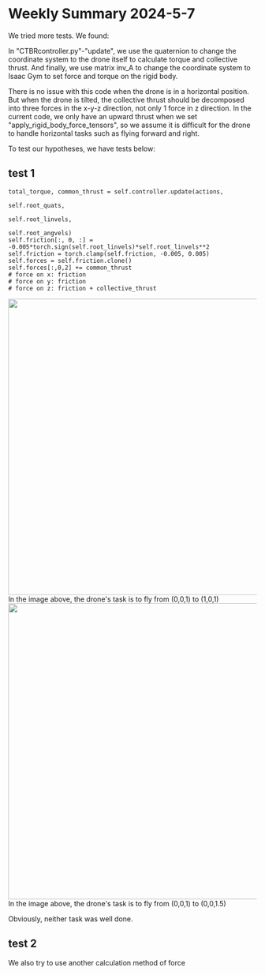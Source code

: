 # Weekly Summary 2024-5-7
We tried more tests. We found: 

In "CTBRcontroller.py"-"update", we use the quaternion to change the coordinate system to the drone itself to calculate torque and collective thrust. And finally, we use matrix inv_A to change the coordinate system to Isaac Gym to set force and torque on the rigid body.

There is no issue with this code when the drone is in a horizontal position. But when the drone is tilted, the collective thrust should be decomposed into three forces in the x-y-z direction, not only 1 force in z direction. In the current code, we only have an upward thrust when we set "apply_rigid_body_force_tensors", so we assume it is difficult for the drone to handle horizontal tasks such as flying forward and right.

To test our hypotheses, we have tests below:
## test 1
```
total_torque, common_thrust = self.controller.update(actions, 
                                                        self.root_quats, 
                                                        self.root_linvels, 
                                                        self.root_angvels)
self.friction[:, 0, :] = -0.005*torch.sign(self.root_linvels)*self.root_linvels**2
self.friction = torch.clamp(self.friction, -0.005, 0.005)
self.forces = self.friction.clone()
self.forces[:,0,2] += common_thrust
# force on x: friction
# force on y: friction
# force on z: friction + collective_thrust
```



<img src="https://github.com/zerojuhao/record/blob/main/image/24-5-7-1.gif" style="width: 600px; height: auto;">
In the image above, the drone's task is to fly from (0,0,1) to (1,0,1)

<img src="https://github.com/zerojuhao/record/blob/main/image/24-5-7-2.gif" style="width: 600px; height: auto;">
In the image above, the drone's task is to fly from (0,0,1) to (0,0,1.5)

Obviously, neither task was well done.

## test 2
We also try to use another calculation method of force
